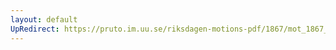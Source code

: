 ```yaml
---
layout: default
UpRedirect: https://pruto.im.uu.se/riksdagen-motions-pdf/1867/mot_1867__fk__34.pdf
---
```

